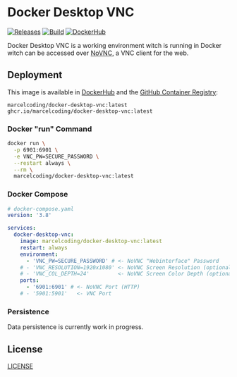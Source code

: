 # Docker Desktop VNC

[![Releases](https://img.shields.io/github/v/tag/MarcelCoding/docker-desktop-vnc?label=latest%20version&style=flat-square)](https://github.com/marcelcoding/docker-desktop-vnc/releases)
[![Build](https://img.shields.io/github/workflow/status/MarcelCoding/docker-desktop-vnc/CI?label=CI&style=flat-square)](https://github.com/marcelcoding/docker-desktop-vnc/actions)
[![DockerHub](https://img.shields.io/docker/pulls/marcelcoding/docker-desktop-vnc?style=flat-square)](https://hub.docker.com/r/marcelcoding/docker-desktop-vnc)

Docker Desktop VNC is a working environment witch is running in Docker witch can be accessed
over [NoVNC](https://github.com/novnc/noVNC), a VNC client for the web.

## Deployment

This image is available in [DockerHub](https://hub.docker.com/r/marcelcoding/docker-desktop-vnc) and the
[GitHub Container Registry](https://github.com/users/MarcelCoding/packages/container/package/docker-desktop-vnc):

```
marcelcoding/docker-desktop-vnc:latest
ghcr.io/marcelcoding/docker-desktop-vnc:latest
```

### Docker "run" Command

```bash
docker run \
  -p 6901:6901 \
  -e VNC_PW=SECURE_PASSWORD \
  --restart always \
  --rm \
  marcelcoding/docker-desktop-vnc:latest
```

### Docker Compose

````yaml
# docker-compose.yaml
version: '3.8'

services:
  docker-desktop-vnc:
    image: marcelcoding/docker-desktop-vnc:latest
    restart: always
    environment:
      - 'VNC_PW=SECURE_PASSWORD' # <- NoVNC "Webinterface" Password
    # - 'VNC_RESOLUTION=1920x1080' <- NoVNC Screen Resolution (optional)
    # - 'VNC_COL_DEPTH=24'         <- NoVNC Screen Color Depth (optional)
    ports:
      - '6901:6901' # <- NoVNC Port (HTTP)
    # - '5901:5901'   <- VNC Port
````

### Persistence

Data persistence is currently work in progress.

## License

[LICENSE](LICENSE)
